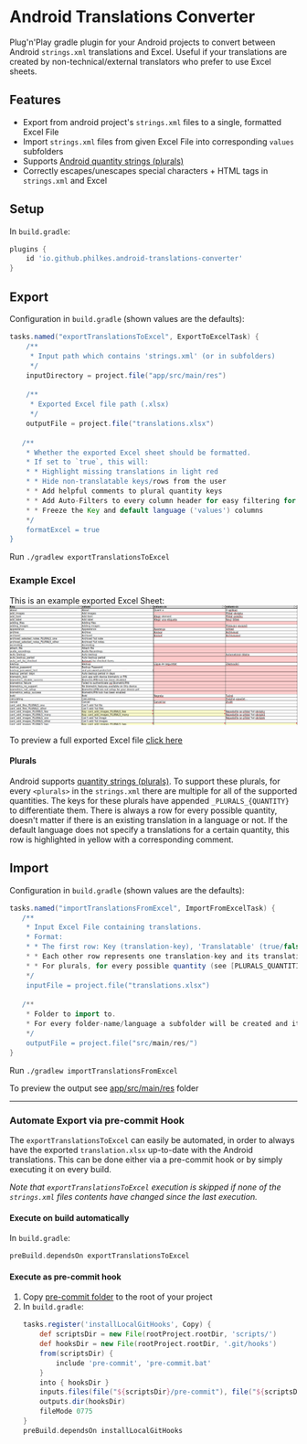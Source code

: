 # Android Translations Converter

Plug'n'Play gradle plugin for your Android projects to convert between Android `strings.xml` translations and Excel.
Useful if your translations are created by non-technical/external translators who prefer to use Excel sheets.

## Features

* Export from android project's `strings.xml` files to a single, formatted Excel File
* Import `strings.xml` files from given Excel File into corresponding `values` subfolders
* Supports [Android quantity strings (plurals)](https://developer.android.com/guide/topics/resources/string-resource#Plurals)
* Correctly escapes/unescapes special characters + HTML tags in `strings.xml` and Excel

## Setup

In `build.gradle`:
```groovy
plugins {
    id 'io.github.philkes.android-translations-converter'
}
```

## Export

Configuration in `build.gradle` (shown values are the defaults):
```groovy
tasks.named("exportTranslationsToExcel", ExportToExcelTask) {
    /**
     * Input path which contains 'strings.xml' (or in subfolders)
     */
    inputDirectory = project.file("app/src/main/res")
    
    /**
     * Exported Excel file path (.xlsx)
     */
    outputFile = project.file("translations.xlsx")

   /**
    * Whether the exported Excel sheet should be formatted.
    * If set to `true`, this will:
    * * Highlight missing translations in light red
    * * Hide non-translatable keys/rows from the user
    * * Add helpful comments to plural quantity keys
    * * Add Auto-Filters to every column header for easy filtering for e.g. all missing translations
    * * Freeze the Key and default language ('values') columns
    */
    formatExcel = true
}
```

Run `./gradlew exportTranslationsToExcel`

### Example Excel

This is an example exported Excel Sheet:
<img src="./doc/example_excel.png" alt="example-excel" /> 

To preview a full exported Excel file [click here](https://github.com/PhilKes/android-translations-converter/raw/refs/heads/main/src/test/resources/expected.xlsx)

#### Plurals

Android supports [quantity strings (plurals)](https://developer.android.com/guide/topics/resources/string-resource#Plurals).
To support these plurals, for every `<plurals>` in the `strings.xml` there are multiple for all of the supported quantities.
The keys for these plurals have appended `_PLURALS_{QUANTITY}` to differentiate them. There is always a row for every possible quantity, doesn't matter if there is an existing translation in a language or not. If the default language does not specify a translations for a certain quantity, this row is highlighted in yellow with a corresponding comment.


## Import

Configuration in `build.gradle` (shown values are the defaults):
```groovy
tasks.named("importTranslationsFromExcel", ImportFromExcelTask) {
   /**
    * Input Excel File containing translations.
    * Format:
    * * The first row: Key (translation-key), 'Translatable' (true/false), folder-names/languages (e.g. 'values-de')
    * * Each other row represents one translation-key and its translations in the available languages
    * * For plurals, for every possible quantity (see [PLURALS_QUANTITIES]) there is a separate row with Key: `{KEY}_PLURALS_{QUANTITY}`
    */
    inputFile = project.file("translations.xlsx")

   /**
    * Folder to import to.
    * For every folder-name/language a subfolder will be created and its corresponding `strings.xml` generated.
    */
    outputFile = project.file("src/main/res/")
}
```

Run `./gradlew importTranslationsFromExcel`

To preview the output see [app/src/main/res](./src/test/resources/app/src/main/res) folder

 ---

### Automate Export via pre-commit Hook

The `exportTranslationsToExcel` can easily be automated, in order to always have the exported `translation.xlsx` up-to-date with the Android translations.
This can be done either via a pre-commit hook or by simply executing it on every build.

_Note that `exportTranslationsToExcel` execution is skipped if none of the `strings.xml` files contents have changed since the last execution._

#### Execute on build automatically

In `build.gradle`:
```groovy
preBuild.dependsOn exportTranslationsToExcel
```

#### Execute as pre-commit hook
1. Copy [pre-commit folder](./pre-commit) to the root of your project
2. In `build.gradle`:
    ```groovy
    tasks.register('installLocalGitHooks', Copy) {
        def scriptsDir = new File(rootProject.rootDir, 'scripts/')
        def hooksDir = new File(rootProject.rootDir, '.git/hooks')
        from(scriptsDir) {
            include 'pre-commit', 'pre-commit.bat'
        }
        into { hooksDir }
        inputs.files(file("${scriptsDir}/pre-commit"), file("${scriptsDir}/pre-commit.bat"))
        outputs.dir(hooksDir)
        fileMode 0775
    }
    preBuild.dependsOn installLocalGitHooks
    ```
